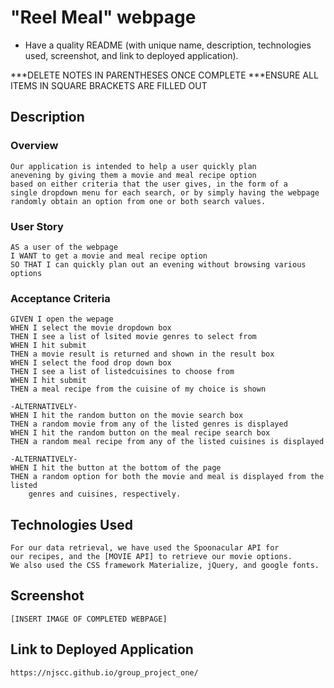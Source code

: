 # "Reel Meal" webpage

* Have a quality README (with unique name, description, technologies used, screenshot, and link to deployed application).

***DELETE NOTES IN PARENTHESES ONCE COMPLETE
***ENSURE ALL ITEMS IN SQUARE BRACKETS ARE FILLED OUT

## Description 

 ### Overview  

    Our application is intended to help a user quickly plan
    anevening by giving them a movie and meal recipe option
    based on either criteria that the user gives, in the form of a
    single dropdown menu for each search, or by simply having the webpage
    randomly obtain an option from one or both search values. 

### User Story 

    AS a user of the webpage
    I WANT to get a movie and meal recipe option
    SO THAT I can quickly plan out an evening without browsing various options

### Acceptance Criteria 

    GIVEN I open the wepage
    WHEN I select the movie dropdown box
    THEN I see a list of lsited movie genres to select from
    WHEN I hit submit
    THEN a movie result is returned and shown in the result box
    WHEN I select the food drop down box
    THEN I see a list of listedcuisines to choose from
    WHEN I hit submit
    THEN a meal recipe from the cuisine of my choice is shown

    -ALTERNATIVELY-
    WHEN I hit the random button on the movie search box
    THEN a random movie from any of the listed genres is displayed
    WHEN I hit the random button on the meal recipe search box
    THEN a random meal recipe from any of the listed cuisines is displayed

    -ALTERNATIVELY-
    WHEN I hit the button at the bottom of the page
    THEN a random option for both the movie and meal is displayed from the listed
        genres and cuisines, respectively.

## Technologies Used 

    For our data retrieval, we have used the Spoonacular API for
    our recipes, and the [MOVIE API] to retrieve our movie options.
    We also used the CSS framework Materialize, jQuery, and google fonts.
    
## Screenshot  

    [INSERT IMAGE OF COMPLETED WEBPAGE]

## Link to Deployed Application  

    https://njscc.github.io/group_project_one/ 